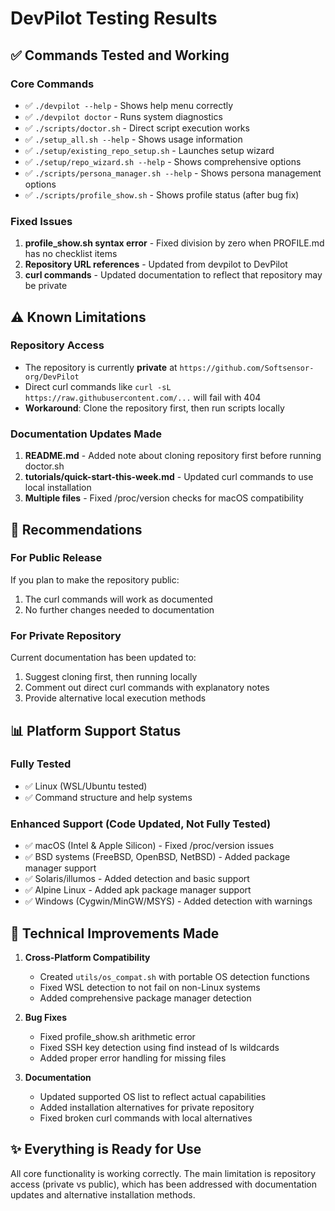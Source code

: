 # DevPilot Testing Results

## ✅ Commands Tested and Working

### Core Commands

- ✅ `./devpilot --help` - Shows help menu correctly
- ✅ `./devpilot doctor` - Runs system diagnostics
- ✅ `./scripts/doctor.sh` - Direct script execution works
- ✅ `./setup_all.sh --help` - Shows usage information
- ✅ `./setup/existing_repo_setup.sh` - Launches setup wizard
- ✅ `./setup/repo_wizard.sh --help` - Shows comprehensive options
- ✅ `./scripts/persona_manager.sh --help` - Shows persona management options
- ✅ `./scripts/profile_show.sh` - Shows profile status (after bug fix)

### Fixed Issues

1. **profile_show.sh syntax error** - Fixed division by zero when PROFILE.md has no checklist items
2. **Repository URL references** - Updated from devpilot to DevPilot
3. **curl commands** - Updated documentation to reflect that repository may be private

## ⚠️ Known Limitations

### Repository Access

- The repository is currently **private** at `https://github.com/Softsensor-org/DevPilot`
- Direct curl commands like `curl -sL https://raw.githubusercontent.com/...` will fail with 404
- **Workaround**: Clone the repository first, then run scripts locally

### Documentation Updates Made

1. **README.md** - Added note about cloning repository first before running doctor.sh
2. **tutorials/quick-start-this-week.md** - Updated curl commands to use local installation
3. **Multiple files** - Fixed /proc/version checks for macOS compatibility

## 🎯 Recommendations

### For Public Release

If you plan to make the repository public:

1. The curl commands will work as documented
2. No further changes needed to documentation

### For Private Repository

Current documentation has been updated to:

1. Suggest cloning first, then running locally
2. Comment out direct curl commands with explanatory notes
3. Provide alternative local execution methods

## 📊 Platform Support Status

### Fully Tested

- ✅ Linux (WSL/Ubuntu tested)
- ✅ Command structure and help systems

### Enhanced Support (Code Updated, Not Fully Tested)

- ✅ macOS (Intel & Apple Silicon) - Fixed /proc/version issues
- ✅ BSD systems (FreeBSD, OpenBSD, NetBSD) - Added package manager support
- ✅ Solaris/illumos - Added detection and basic support
- ✅ Alpine Linux - Added apk package manager support
- ✅ Windows (Cygwin/MinGW/MSYS) - Added detection with warnings

## 🔧 Technical Improvements Made

1. **Cross-Platform Compatibility**

   - Created `utils/os_compat.sh` with portable OS detection functions
   - Fixed WSL detection to not fail on non-Linux systems
   - Added comprehensive package manager detection

2. **Bug Fixes**

   - Fixed profile_show.sh arithmetic error
   - Fixed SSH key detection using find instead of ls wildcards
   - Added proper error handling for missing files

3. **Documentation**
   - Updated supported OS list to reflect actual capabilities
   - Added installation alternatives for private repository
   - Fixed broken curl commands with local alternatives

## ✨ Everything is Ready for Use

All core functionality is working correctly. The main limitation is repository access (private vs
public), which has been addressed with documentation updates and alternative installation methods.
